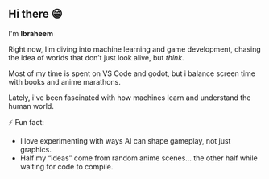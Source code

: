 ## Hi there 😁

I'm **Ibraheem** 

Right now, I’m diving into machine learning and game development, chasing the idea of worlds that don’t just look alive, but *think*.

Most of my time is spent on VS Code and godot, but i balance screen time with books and anime marathons.

Lately, i've been fascinated with how machines learn and understand the human world.

⚡ Fun fact:
  - I love experimenting with ways AI can shape gameplay, not just graphics.
  - Half my “ideas” come from random anime scenes… the other half while waiting for code to compile.

<!--
**Sadim-Verse/Sadim-Verse** is a ✨ _special_ ✨ repository because its `README.md` (this file) appears on your GitHub profile.

Here are some ideas to get you started:

- 🔭 I’m currently working on ...
- 🌱 I’m currently learning ...
- 👯 I’m looking to collaborate on ...
- 🤔 I’m looking for help with ...
- 💬 Ask me about ...
- 📫 How to reach me: ...
- 😄 Pronouns: ...
- ⚡ Fun fact: ...
-->
